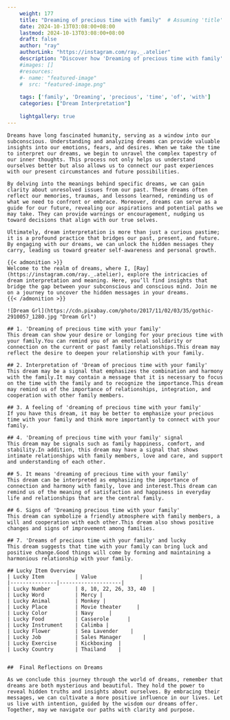 ```yaml
---
    weight: 177
    title: "Dreaming of precious time with family"  # Assuming 'title' column exists
    date: 2024-10-13T03:08:00+08:00
    lastmod: 2024-10-13T03:08:00+08:00
    draft: false
    author: "ray"
    authorLink: "https://instagram.com/ray._.atelier"
    description: "Discover how 'Dreaming of precious time with family' can interpret your future and uncover its significant meanings in your life."
    #images: []
    #resources:
    #- name: "featured-image"
    #  src: "featured-image.png"
    
    tags: ['family', 'Dreaming', 'precious', 'time', 'of', 'with']
    categories: ["Dream Interpretation"]
    
    lightgallery: true
---
```

    
    Dreams have long fascinated humanity, serving as a window into our subconscious. Understanding and analyzing dreams can provide valuable insights into our emotions, fears, and desires. When we take the time to interpret our dreams, we begin to unravel the complex tapestry of our inner thoughts. This process not only helps us understand ourselves better but also allows us to connect our past experiences with our present circumstances and future possibilities.
    
    By delving into the meanings behind specific dreams, we can gain clarity about unresolved issues from our past. These dreams often reflect our memories, traumas, and lessons learned, reminding us of what we need to confront or embrace. Moreover, dreams can serve as a guide for our future, revealing our aspirations and potential paths we may take. They can provide warnings or encouragement, nudging us toward decisions that align with our true selves.
    
    Ultimately, dream interpretation is more than just a curious pastime; it is a profound practice that bridges our past, present, and future. By engaging with our dreams, we can unlock the hidden messages they carry, leading us toward greater self-awareness and personal growth.
    
    {{< admonition >}}
    Welcome to the realm of dreams, where I, [Ray](https://instagram.com/ray._.atelier), explore the intricacies of dream interpretation and meaning. Here, you’ll find insights that bridge the gap between your subconscious and conscious mind. Join me on a journey to uncover the hidden messages in your dreams.
    {{< /admonition >}}
    
    ![Dream Grl](https://cdn.pixabay.com/photo/2017/11/02/03/35/gothic-2910057_1280.jpg "Dream Grl")
    
    ## 1. 'Dreaming of precious time with your family'
    This dream can show your desire or longing for your precious time with your family.You can remind you of an emotional solidarity or connection on the current or past family relationships.This dream may reflect the desire to deepen your relationship with your family.
    
    ## 2. Interpretation of 'Dream of precious time with your family'
    This dream may be a signal that emphasizes the combination and harmony with the family.It may contain a message that it is necessary to focus on the time with the family and to recognize the importance.This dream may remind us of the importance of relationships, integration, and cooperation with other family members.
    
    ## 3. A feeling of 'dreaming of precious time with your family'
    If you have this dream, it may be better to emphasize your precious time with your family and think more importantly to connect with your family.
    
    ## 4. 'Dreaming of precious time with your family' signal
    This dream may be signals such as family happiness, comfort, and stability.In addition, this dream may have a signal that shows intimate relationships with family members, love and care, and support and understanding of each other.
    
    ## 5. It means 'dreaming of precious time with your family'
    This dream can be interpreted as emphasizing the importance of connection and harmony with family, love and interest.This dream can remind us of the meaning of satisfaction and happiness in everyday life and relationships that are the central family.
    
    ## 6. Signs of 'Dreaming precious time with your family'
    This dream can symbolize a friendly atmosphere with family members, a will and cooperation with each other.This dream also shows positive changes and signs of improvement among families.
    
    ## 7. 'Dreams of precious time with your family' and lucky
    This dream suggests that time with your family can bring luck and positive change.Good things will come by forming and maintaining a harmonious relationship with your family.
    
    ## Lucky Item Overview
    | Lucky Item          | Value              |
    |---------------|--------------------|
    | Lucky Number        | 8, 10, 22, 26, 33, 40  |
    | Lucky Word          | Mercy |
    | Lucky Animal        | Monkey |
    | Lucky Place         | Movie theater     |
    | Lucky Color         | Navy     |
    | Lucky Food          | Casserole      |
    | Lucky Instrument    | Calimba |
    | Lucky Flower        | Sea Lavender    |
    | Lucky Job           | Sales Manager       |
    | Lucky Exercise      | Kickboxing  |
    | Lucky Country       | Thailand    |
    
    
    ##  Final Reflections on Dreams
    
    As we conclude this journey through the world of dreams, remember that dreams are both mysterious and beautiful. They hold the power to reveal hidden truths and insights about ourselves. By embracing their messages, we can cultivate a more positive influence in our lives. Let us live with intention, guided by the wisdom our dreams offer. Together, may we navigate our paths with clarity and purpose.
    